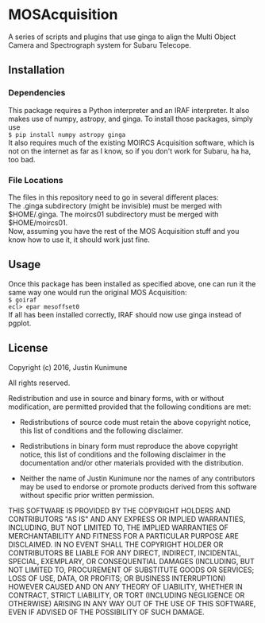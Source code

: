 # MOSAcquisition
A series of scripts and plugins that use ginga to align the Multi Object Camera
and Spectrograph system for Subaru Telecope.

## Installation
### Dependencies
This package requires a Python interpreter and an IRAF interpreter. It also
makes use of numpy, astropy, and ginga. To install those packages, simply use  
`$ pip install numpy astropy ginga`  
It also requires much of the existing MOIRCS Acquisition software, which is not
on the internet as far as I know, so if you don't work for Subaru, ha ha, too
bad.

### File Locations
The files in this repository need to go in several different places:  
The .ginga subdirectory (might be invisible) must be merged with $HOME/.ginga.
The moircs01 subdirectory must be merged with $HOME/moircs01.  
Now, assuming you have the rest of the MOS Acquisition stuff and you know how to
use it, it should work just fine.

## Usage
Once this package has been installed as specified above, one can run it the same
way one would run the original MOS Acquisition:  
`$ goiraf`  
`ecl> epar mesoffset0`  
If all has been installed correctly, IRAF should now use ginga instead of
pgplot.

## License
Copyright (c) 2016, Justin Kunimune

All rights reserved.

Redistribution and use in source and binary forms, with or without
modification, are permitted provided that the following conditions are
met: 

* Redistributions of source code must retain the above copyright
  notice, this list of conditions and the following disclaimer. 

* Redistributions in binary form must reproduce the above copyright
  notice, this list of conditions and the following disclaimer in the
  documentation and/or other materials provided with the
  distribution. 

* Neither the name of Justin Kunimune nor the names of any
  contributors may be used to endorse or promote products derived from
  this software without specific prior written permission. 

THIS SOFTWARE IS PROVIDED BY THE COPYRIGHT HOLDERS AND CONTRIBUTORS "AS
IS" AND ANY EXPRESS OR IMPLIED WARRANTIES, INCLUDING, BUT NOT LIMITED
TO, THE IMPLIED WARRANTIES OF MERCHANTABILITY AND FITNESS FOR A
PARTICULAR PURPOSE ARE DISCLAIMED. IN NO EVENT SHALL THE COPYRIGHT
HOLDER OR CONTRIBUTORS BE LIABLE FOR ANY DIRECT, INDIRECT, INCIDENTAL,
SPECIAL, EXEMPLARY, OR CONSEQUENTIAL DAMAGES (INCLUDING, BUT NOT LIMITED
TO, PROCUREMENT OF SUBSTITUTE GOODS OR SERVICES; LOSS OF USE, DATA, OR
PROFITS; OR BUSINESS INTERRUPTION) HOWEVER CAUSED AND ON ANY THEORY OF
LIABILITY, WHETHER IN CONTRACT, STRICT LIABILITY, OR TORT (INCLUDING
NEGLIGENCE OR OTHERWISE) ARISING IN ANY WAY OUT OF THE USE OF THIS
SOFTWARE, EVEN IF ADVISED OF THE POSSIBILITY OF SUCH DAMAGE. 
